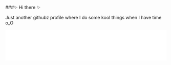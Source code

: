 ###✨ Hi there ✨

Just another githubz profile where I do some kool things when I have time o_O

![GitHub Metrics](./metrics.svg)
